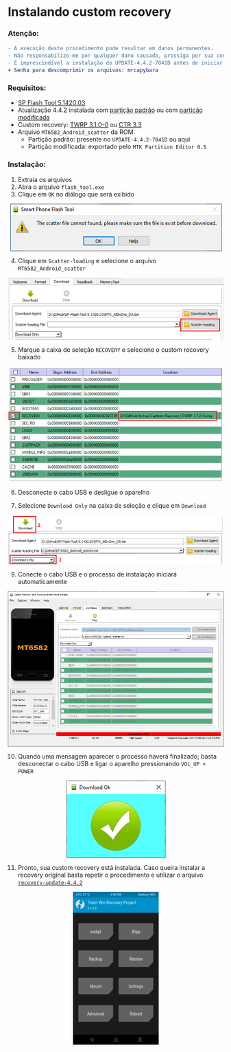 # Instalando custom recovery
  
### Atenção:
```diff
- A execução deste procedimento pode resultar em danos permanentes. 
- Não responsabilizo-me por qualquer dano causado, prossiga por sua conta e risco.  
- É imprescindível a instalação do UPDATE-4.4.2-7041D antes de iniciar este procedimento.
+ Senha para descomprimir os arquivos: mrcapybara
```
### Requisitos:

- <a href="/Ferramentas/SP-Flash-Tool-5.1420.03.7z">SP Flash Tool 5.1420.03</a>
- Atualização 4.4.2 instalada com <a href="/Docs/UPDATE_OFW.md">partição padrão</a> ou com <a href="/Docs/UPDATE_MOD_OFW.md">partição modificada</a>
- Custom recovery: <a href="/Extras/Custom-Recovery/TWRP-3.1.0-0.img">TWRP 3.1.0-0</a> ou <a href="/Extras/Custom-Recovery/CTR-3.3.img">CTR 3.3</a>
- Arquivo ```MT6582_Android_scatter``` da ROM:
  - Partição padrão: presente no ```UPDATE-4.4.2-7041D``` ou aqui
  - Partição modificada: exportado pelo ```MTK Partition Editor 0.5```
  
### Instalação:

1. Extraia os arquivos
2. Abra o arquivo ```flash_tool.exe```
3. Clique em ```OK``` no diálogo que será exibido

<p align="center"><img align="center" src="/Imagens/SPFT-01.PNG"/></p>

4. Clique em ```Scatter-loading``` e selecione o arquivo ```MT6582_Android_scatter```

<p align="center"><img align="center" src="/Imagens/SPFT-02.PNG"/></p>

5. Marque a caixa de seleção ```RECOVERY``` e selecione o custom recovery baixado

<p align="center"><img align="center" src="/Imagens/SPCR-02.PNG"/></p>

6. Desconecte o cabo USB e desligue o aparelho

7. Selecione ```Download Only``` na caixa de seleção e clique em ```Download```

<p align="center"><img align="center" src="/Imagens/SPCR-01.PNG"/></p>

9. Conecte o cabo USB e o processo de instalação iniciará automaticamente

<p align="center"><img align="center" width="700" src="/Imagens/SPCR-03.PNG"/></p>

10. Quando uma mensagem aparecer o processo haverá finalizado; basta desconectar o cabo USB e ligar o aparelho pressionando ```VOL_UP + POWER```

<p align="center"><img align="center" src="/Imagens/SPFT-06.PNG"/></p>

11. Pronto, sua custom recovery está instalada. Caso queira instalar a recovery original basta repetir o procedimento e utilizar o arquivo <a href="/Extras/Custom-Recovery/recovery-update-4.4.2.img">```recovery-update-4.4.2```</a>

<p align="center"><img align="center" width="200" src="/Imagens/SPCR-04.png"/></p>
